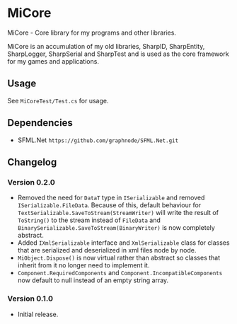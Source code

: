 ﻿# MiCore
MiCore - Core library for my programs and other libraries.

MiCore is an accumulation of my old libraries, SharpID, SharpEntity, SharpLogger, SharpSerial and SharpTest
and is used as the core framework for my games and applications.

## Usage
See `MiCoreTest/Test.cs` for usage.

## Dependencies
- SFML.Net `https://github.com/graphnode/SFML.Net.git`

## Changelog

### Version 0.2.0
- Removed the need for `DataT` type in `ISerializable` and removed `ISerializable.FileData`. Because of this,
  default behaviour for `TextSerializable.SaveToStream(StreamWriter)` will write the result of `ToString()`
  to the stream instead of `FileData` and `BinarySerializable.SaveToStream(BinaryWriter)` is now completely
  abstract.
- Added `IXmlSerializable` interface and `XmlSerializable` class for classes that are serialized and deserialized
  in xml files node by node.
- `MiObject.Dispose()` is now virtual rather than abstract so classes that inherit from it no longer need to
  implement it.
- `Component.RequiredComponents` and `Component.IncompatibleComponents` now default to null instead of an
  empty string array.

### Version 0.1.0
- Initial release.
